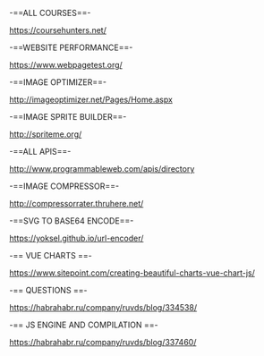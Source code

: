 -==ALL COURSES==-

https://coursehunters.net/

-==WEBSITE PERFORMANCE==-

https://www.webpagetest.org/

-==IMAGE OPTIMIZER==-

http://imageoptimizer.net/Pages/Home.aspx

-==IMAGE SPRITE BUILDER==-

http://spriteme.org/

-==ALL APIS==-

http://www.programmableweb.com/apis/directory

-==IMAGE COMPRESSOR==-

http://compressorrater.thruhere.net/

-==SVG TO BASE64 ENCODE==-

https://yoksel.github.io/url-encoder/

-== VUE CHARTS ==-

https://www.sitepoint.com/creating-beautiful-charts-vue-chart-js/

-== QUESTIONS ==-

https://habrahabr.ru/company/ruvds/blog/334538/

-== JS ENGINE AND COMPILATION ==-

https://habrahabr.ru/company/ruvds/blog/337460/
